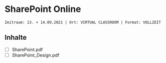 # SharePoint Online

`Zeitraum: 13. + 14.09.2021 | Ort: VIRTUAL CLASSROOM | Format: VOLLZEIT`

## Inhalte

- [ ] SharePoint.pdf
- [ ] SharePoint_Design.pdf
